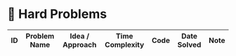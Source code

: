 # 🔴 Hard Problems

| ID | Problem Name | Idea / Approach | Time Complexity | Code | Date Solved | Note |
|----|--------------|------------------|------------------|------|-------------|------|
